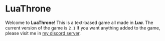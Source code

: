 # LuaThrone

Welcome to **LuaThrone**! This is a text-based game all made in ***Lua***.
The current version of the game is `2.1`
If you want anything added to the game, please visit me in [my discord server](https://discord.gg/s7hsbm7xJg).